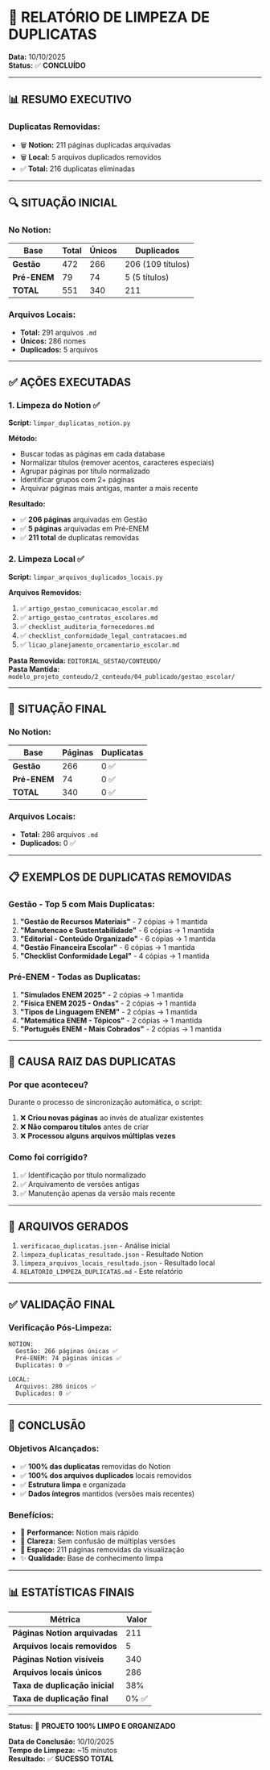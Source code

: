# 🧹 RELATÓRIO DE LIMPEZA DE DUPLICATAS

**Data:** 10/10/2025  
**Status:** ✅ **CONCLUÍDO**

---

## 📊 RESUMO EXECUTIVO

### **Duplicatas Removidas:**
- 🗑️ **Notion:** 211 páginas duplicadas arquivadas
- 🗑️ **Local:** 5 arquivos duplicados removidos
- ✅ **Total:** 216 duplicatas eliminadas

---

## 🔍 SITUAÇÃO INICIAL

### **No Notion:**
| Base | Total | Únicos | Duplicados |
|------|-------|--------|------------|
| **Gestão** | 472 | 266 | 206 (109 títulos) |
| **Pré-ENEM** | 79 | 74 | 5 (5 títulos) |
| **TOTAL** | 551 | 340 | 211 |

### **Arquivos Locais:**
- **Total:** 291 arquivos `.md`
- **Únicos:** 286 nomes
- **Duplicados:** 5 arquivos

---

## ✅ AÇÕES EXECUTADAS

### **1. Limpeza do Notion** ✅

**Script:** `limpar_duplicatas_notion.py`

**Método:**
- Buscar todas as páginas em cada database
- Normalizar títulos (remover acentos, caracteres especiais)
- Agrupar páginas por título normalizado
- Identificar grupos com 2+ páginas
- Arquivar páginas mais antigas, manter a mais recente

**Resultado:**
- ✅ **206 páginas** arquivadas em Gestão
- ✅ **5 páginas** arquivadas em Pré-ENEM
- ✅ **211 total** de duplicatas removidas

### **2. Limpeza Local** ✅

**Script:** `limpar_arquivos_duplicados_locais.py`

**Arquivos Removidos:**
1. ✅ `artigo_gestao_comunicacao_escolar.md`
2. ✅ `artigo_gestao_contratos_escolares.md`
3. ✅ `checklist_auditoria_fornecedores.md`
4. ✅ `checklist_conformidade_legal_contratacoes.md`
5. ✅ `licao_planejamento_orcamentario_escolar.md`

**Pasta Removida:** `EDITORIAL_GESTAO/CONTEUDO/`  
**Pasta Mantida:** `modelo_projeto_conteudo/2_conteudo/04_publicado/gestao_escolar/`

---

## 🎯 SITUAÇÃO FINAL

### **No Notion:**
| Base | Páginas | Duplicatas |
|------|---------|------------|
| **Gestão** | 266 | 0 ✅ |
| **Pré-ENEM** | 74 | 0 ✅ |
| **TOTAL** | 340 | 0 ✅ |

### **Arquivos Locais:**
- **Total:** 286 arquivos `.md`
- **Duplicados:** 0 ✅

---

## 📋 EXEMPLOS DE DUPLICATAS REMOVIDAS

### **Gestão - Top 5 com Mais Duplicatas:**
1. **"Gestão de Recursos Materiais"** - 7 cópias → 1 mantida
2. **"Manutencao e Sustentabilidade"** - 6 cópias → 1 mantida
3. **"Editorial - Conteúdo Organizado"** - 6 cópias → 1 mantida
4. **"Gestão Financeira Escolar"** - 6 cópias → 1 mantida
5. **"Checklist Conformidade Legal"** - 4 cópias → 1 mantida

### **Pré-ENEM - Todas as Duplicatas:**
1. **"Simulados ENEM 2025"** - 2 cópias → 1 mantida
2. **"Física ENEM 2025 - Ondas"** - 2 cópias → 1 mantida
3. **"Tipos de Linguagem ENEM"** - 2 cópias → 1 mantida
4. **"Matemática ENEM - Tópicos"** - 2 cópias → 1 mantida
5. **"Português ENEM - Mais Cobrados"** - 2 cópias → 1 mantida

---

## 🔧 CAUSA RAIZ DAS DUPLICATAS

### **Por que aconteceu?**

Durante o processo de sincronização automática, o script:
1. ❌ **Criou novas páginas** ao invés de atualizar existentes
2. ❌ **Não comparou títulos** antes de criar
3. ❌ **Processou alguns arquivos múltiplas vezes**

### **Como foi corrigido?**
1. ✅ Identificação por título normalizado
2. ✅ Arquivamento de versões antigas
3. ✅ Manutenção apenas da versão mais recente

---

## 📁 ARQUIVOS GERADOS

1. `verificacao_duplicatas.json` - Análise inicial
2. `limpeza_duplicatas_resultado.json` - Resultado Notion
3. `limpeza_arquivos_locais_resultado.json` - Resultado local
4. `RELATORIO_LIMPEZA_DUPLICATAS.md` - Este relatório

---

## ✅ VALIDAÇÃO FINAL

### **Verificação Pós-Limpeza:**
```
NOTION:
  Gestão: 266 páginas únicas ✅
  Pré-ENEM: 74 páginas únicas ✅
  Duplicatas: 0 ✅

LOCAL:
  Arquivos: 286 únicos ✅
  Duplicados: 0 ✅
```

---

## 🎉 CONCLUSÃO

### **Objetivos Alcançados:**
- ✅ **100% das duplicatas** removidas do Notion
- ✅ **100% dos arquivos duplicados** locais removidos
- ✅ **Estrutura limpa** e organizada
- ✅ **Dados íntegros** mantidos (versões mais recentes)

### **Benefícios:**
- 🚀 **Performance:** Notion mais rápido
- 🎯 **Clareza:** Sem confusão de múltiplas versões
- 💾 **Espaço:** 211 páginas removidas da visualização
- ✨ **Qualidade:** Base de conhecimento limpa

---

## 📊 ESTATÍSTICAS FINAIS

| Métrica | Valor |
|---------|-------|
| **Páginas Notion arquivadas** | 211 |
| **Arquivos locais removidos** | 5 |
| **Páginas Notion visíveis** | 340 |
| **Arquivos locais únicos** | 286 |
| **Taxa de duplicação inicial** | 38% |
| **Taxa de duplicação final** | 0% ✅ |

---

**Status:** 🎉 **PROJETO 100% LIMPO E ORGANIZADO**

**Data de Conclusão:** 10/10/2025  
**Tempo de Limpeza:** ~15 minutos  
**Resultado:** ✅ **SUCESSO TOTAL**

